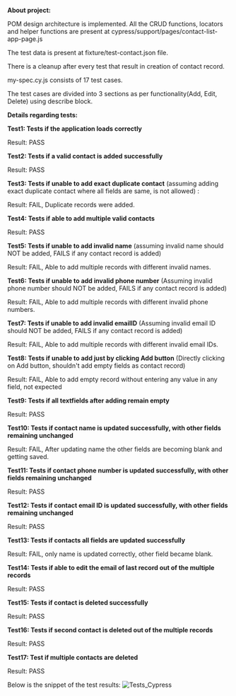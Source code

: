 **About project:**

POM design architecture is implemented. All the CRUD functions, locators and helper functions are present at cypress/support/pages/contact-list-app-page.js

The test data is present at fixture/test-contact.json file.

There is a cleanup after every test that result in creation of contact record.

my-spec.cy.js consists of 17 test cases.

The test cases are divided into 3 sections as per functionality(Add, Edit, Delete) using describe block.



**Details regarding tests:**

**Test1: Tests if the application loads correctly**

Result: PASS


**Test2: Tests if a valid contact is added successfully** 

Result: PASS


**Test3: Tests if unable to add exact duplicate contact** (assuming adding exact duplicate contact where all fields are same, is not allowed) : 

Result: FAIL, Duplicate records were added.


**Test4: Tests if able to add multiple valid contacts** 

Result: PASS


**Test5: Tests if unable to add invalid name** (assuming invalid name should NOT be added, FAILS if any contact record is added)

Result: FAIL, Able to add multiple records with different invalid names.


**Test6: Tests if unable to add invalid phone number** (Assuming invalid phone number should NOT be added, FAILS if any contact record is added)

Result: FAIL, Able to add multiple records with different invalid phone numbers.


**Test7: Tests if unable to add invalid emailID** (Assuming invalid email ID should NOT be added, FAILS if any contact record is added)

Result: FAIL, Able to add multiple records with different invalid email IDs.


**Test8: Tests if unable to add just by clicking Add button** (Directly clicking on Add button, shouldn't add empty fields as contact record)

Result: FAIL, Able to add empty record without entering any value in any field, not expected


**Test9: Tests if all textfields after adding remain empty**

Result: PASS


**Test10: Tests if contact name is updated successfully, with other fields remaining unchanged**

Result: FAIL, After updating name the other fields are becoming blank and getting saved.


**Test11: Tests if contact phone number is updated successfully, with other fields remaining unchanged**

Result: PASS


**Test12: Tests if contact email ID is updated successfully, with other fields remaining unchanged**

Result: PASS


**Test13: Tests if contacts all fields are updated successfully**

Result: FAIL, only name is updated correctly, other field became blank.


**Test14: Tests if able to edit the email of last record out of the multiple records**

Result: PASS


**Test15: Tests if contact is deleted successfully**

Result: PASS


**Test16: Tests if second contact is deleted out of the multiple records**

Result: PASS


**Test17: Test if multiple contacts are deleted**

Result: PASS


Below is the snippet of the test results:
![Tests_Cypress](https://github.com/jain-anukriti/Interview-Test-Cypress/assets/139177735/f2fd3323-df44-4bfa-ae5a-83ac9a72d9d0)



